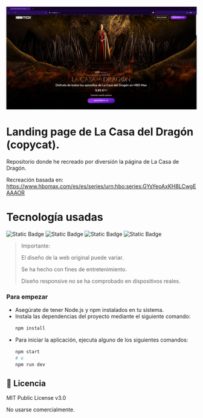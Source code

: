 ![Imagen del proyecto](https://github.com/adrian-abal/house-of-dragon-landing-page/blob/main/public/Home.png)

# Landing page de La Casa del Dragón (copycat).

Repositorio donde he recreado por diversión la página de La Casa de Dragón.

Recreación basada en: https://www.hbomax.com/es/es/series/urn:hbo:series:GYsYeoAxKH8LCwgEAAAOR

# Tecnología usadas
![Static Badge](https://img.shields.io/badge/astro-build?style=for-the-badge&logo=astro&logoColor=%23DF376F&color=%23222)
![Static Badge](https://img.shields.io/badge/html-build?style=for-the-badge&logo=HTML5&logoColor=%23FFF&color=%23FF5733)
![Static Badge](https://img.shields.io/badge/tailwindcss-build?style=for-the-badge&logo=tailwindcss&logoColor=%23ddd&color=%230EA5E9)
![Static Badge](https://img.shields.io/badge/javascript-build?style=for-the-badge&logo=javascript&logoColor=%23222&color=%23f7df1e)

> Importante:
>
> El diseño de la web original puede variar.
>
> Se ha hecho con fines de entretenimiento.
>
> Diseño responsive no se ha comprobado en dispositivos reales.

### Para empezar

- Asegúrate de tener Node.js y npm instalados en tu sistema.
- Instala las dependencias del proyecto mediante el siguiente comando:
  ```sh
  npm install
- Para iniciar la aplicación, ejecuta alguno de los siguientes comandos:
  ```sh
  npm start
  # o
  npm run dev
  ```

## 📄 Licencia 

MIT Public License v3.0

No usarse comercialmente.
